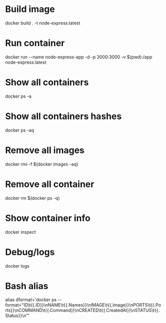 # Build image
docker build . -t node-express:latest

# Run container
docker run --name node-express-app -d -p 3000:3000 -v $(pwd):/app node-express:latest

# Show all containers
docker ps -a

# Show all containers hashes
docker ps -aq

# Remove all images
docker rmi -f $(docker images -aq)

# Remove all container
docker rm $(docker ps -q)

# Show container info
docker inspect <container hash>

# Debug/logs
docker logs <container hash>

# Bash alias
alias dformat='docker ps --format="ID\t{{.ID}}\nNAME\t{{.Names}}\nIMAGE\t{{.Image}}\nPORTS\t{{.Ports}}\nCOMMAND\t{{.Command}}\nCREATED\t{{.CreatedAt}}\nSTATUS\t{{.Status}}\n"'

